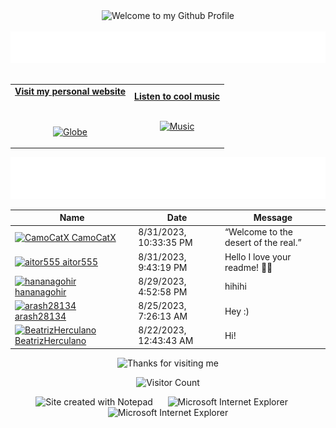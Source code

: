 <!-- "Hero" Header -->
<div align="center">
  <img src="https://github.com/BrunnerLivio/brunnerlivio/blob/master/images/welcome.png?raw=true" style="max-width: 100%;" alt="Welcome to my Github Profile" />
  <br />
  <br />
  <img height="50" alt="My Name is Livio and I like Node.js" src="images/personal_note.svg" />
  <br />
  <br />

</div>

<!-- Social -->
<table width="100%" align="center">
<tr>
<td align="center">
<a href="https://brunnerliv.io">
<strong>Visit my personal website </strong>
<br />
<br />
<br />

<p>

<img alt="Globe" height="80" src="images/globe.gif">
</a>
</p>

</td>


<td align="center">
<a href="https://www.youtube.com/watch?v=3YxaaGgTQYM&ab_channel=EvanescenceVEVO">
<strong>Listen to cool music</strong>
<br />
<br />


<p>
<img height="100" alt="Music" src="images/music.gif"> 
</a>
</p>

</td>
</tr>
</table>

<div align="center">
<a href="https://github.com/BrunnerLivio/brunnerlivio/issues/62#issuecomment-new"><img src="images/guestbook.svg"></a> 
</div>

<!-- Guestbook -->
| Name | Date | Message |
|---|---|---|
| <a href="https://github.com/CamoCatX"><img width="24" src="https://avatars.githubusercontent.com/u/69330490?s=24&u=d62d9f6bdc881af6a086c1edaeb71299dab1da40&v=4" alt="CamoCatX" /> CamoCatX</a> |8/31/2023, 10:33:35 PM|“Welcome to the desert of the real.”|
| <a href="https://github.com/aitor555"><img width="24" src="https://avatars.githubusercontent.com/u/30249599?s=24&u=4874eb7395097b5dffb0e9cec0f29493fdc700e2&v=4" alt="aitor555" /> aitor555</a> |8/31/2023, 9:43:19 PM|Hello I love your readme! 👋👋|
| <a href="https://github.com/hananagohir"><img width="24" src="https://avatars.githubusercontent.com/u/73364515?s=24&v=4" alt="hananagohir" /> hananagohir</a> |8/29/2023, 4:52:58 PM|hihihi|
| <a href="https://github.com/arash28134"><img width="24" src="https://avatars.githubusercontent.com/u/74412308?s=24&u=f6a344a197ee87e3b0316ce74d1662677cab27e2&v=4" alt="arash28134" /> arash28134</a> |8/25/2023, 7:26:13 AM|Hey :)|
| <a href="https://github.com/BeatrizHerculano"><img width="24" src="https://avatars.githubusercontent.com/u/15809077?s=24&u=87c4bad10f344e590e95ddf4905f7fdac5ae2c25&v=4" alt="BeatrizHerculano" /> BeatrizHerculano</a> |8/22/2023, 12:43:43 AM|Hi!|
<!-- /Guestbook -->

<!-- Footer -->

<div align="center">

<img height="120" alt="Thanks for visiting me" width="100%" src="https://raw.githubusercontent.com/BrunnerLivio/brunnerlivio/master/images/marquee.svg" />
<br />

![Visitor Count](https://profile-counter.glitch.me/brunnerlivio/count.svg)


<img src="https://raw.githubusercontent.com/BrunnerLivio/brunnerlivio/master/images/notepad.gif" alt="Site created with Notepad" height="30" />
<!-- "margin-right: whatever;" -->
<span>&nbsp;&nbsp;&nbsp;&nbsp;</span>  
<img src="https://raw.githubusercontent.com/BrunnerLivio/brunnerlivio/master/images/ie_logo.gif" alt="Microsoft Internet Explorer" />
<span>&nbsp;&nbsp;&nbsp;&nbsp;</span>  
<img src="https://raw.githubusercontent.com/BrunnerLivio/brunnerlivio/master/images/noframes.gif" alt="Microsoft Internet Explorer" />

</div>
